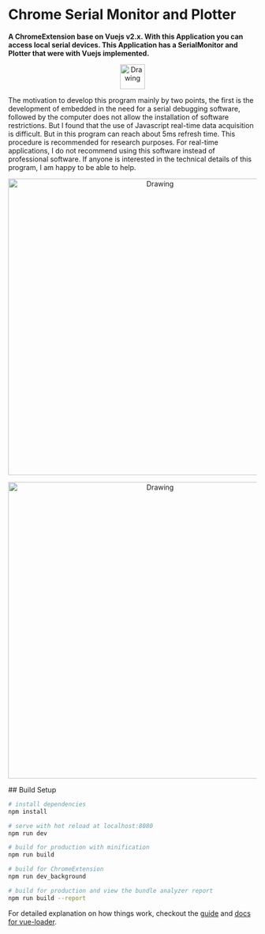 # Chrome Serial Monitor and Plotter

<p><b>A ChromeExtension base on Vuejs v2.x. With this Application you can access local serial devices. This Application has a SerialMonitor and Plotter that were with Vuejs implemented.</b></p>
<p align="center">
  <img src="https://github.com/yiyunzhi/Chrome-Serial-Plotter/blob/master/dist/logo.PNG" alt="Drawing" width="50"/>
</p>
<p>
The motivation to develop this program mainly by two points, the first is the development of embedded in the need for a serial debugging software, followed by the computer does not allow the installation of software restrictions. But I found that the use of Javascript real-time data acquisition is difficult. But in this program can reach about 5ms refresh time. This procedure is recommended for research purposes. For real-time applications, I do not recommend using this software instead of professional software. If anyone is interested in the technical details of this program, I am happy to be able to help.
</p>
<p align="center">
  <img src="https://github.com/yiyunzhi/Chrome-Serial-Plotter/blob/master/dist/plotter.PNG" alt="Drawing" width="600"/>
</p>
<p align="center">
  <img src="https://github.com/yiyunzhi/Chrome-Serial-Plotter/blob/master/dist/ascii-tip.PNG" alt="Drawing" width="600"/>
</p>
## Build Setup

``` bash
# install dependencies
npm install

# serve with hot reload at localhost:8080
npm run dev

# build for production with minification
npm run build

# build for ChromeExtension
npm run dev_background

# build for production and view the bundle analyzer report
npm run build --report
```

For detailed explanation on how things work, checkout the [guide](http://vuejs-templates.github.io/webpack/) and [docs for vue-loader](http://vuejs.github.io/vue-loader).
